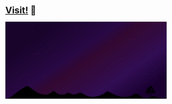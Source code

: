 # [Visit!](https://fazeelanizam13.github.io/home/) 🌃

<p text-align='center'>
  <img src='./img/preview.jpg'>
</p>

